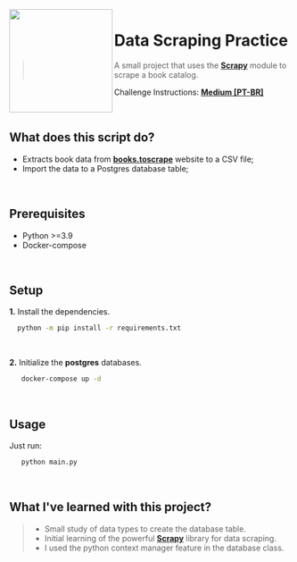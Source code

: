 [challenge_source]: https://medium.com/@meigarom/o-projeto-de-data-engineering-para-o-seu-portfólio-c186c7191823
[books_website]: http://books.toscrape.com

<img src="https://i.imgur.com/zm2paNE.png" align="left" width="185px"/>

# Data Scraping Practice

> A small project that uses the [**Scrapy**](https://scrapy.org) module to scrape a book catalog.

Challenge Instructions: [**Medium [PT-BR]**][challenge_source]

<br>

## What does this script do?

* Extracts book data from [**books.toscrape**][books_website] website to a CSV file;
* Import the data to a Postgres database table;
<br>

## Prerequisites

* Python >=3.9
* Docker-compose
<br>

## Setup

**1.** Install the dependencies.
```sh
  python -m pip install -r requirements.txt
```
<br>

**2.** Initialize the **postgres** databases.
```sh
   docker-compose up -d
```

<br>

## Usage

Just run:

```sh
   python main.py
```

<br>

## What I've learned with this project?

   > * Small study of data types to create the database table.
   > * Initial learning of the powerful [**Scrapy**](https://scrapy.org) library for data scraping.
   > * I used the python context manager feature in the database class.
